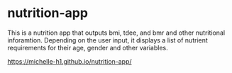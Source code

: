 # nutrition-app
This is a nutrition app that outputs  bmi, tdee, and bmr and other nutritional inforamtion.
Depending on the user input, it  displays a list of nutrient requirements for their age, gender and other variables. 

https://michelle-h1.github.io/nutrition-app/
